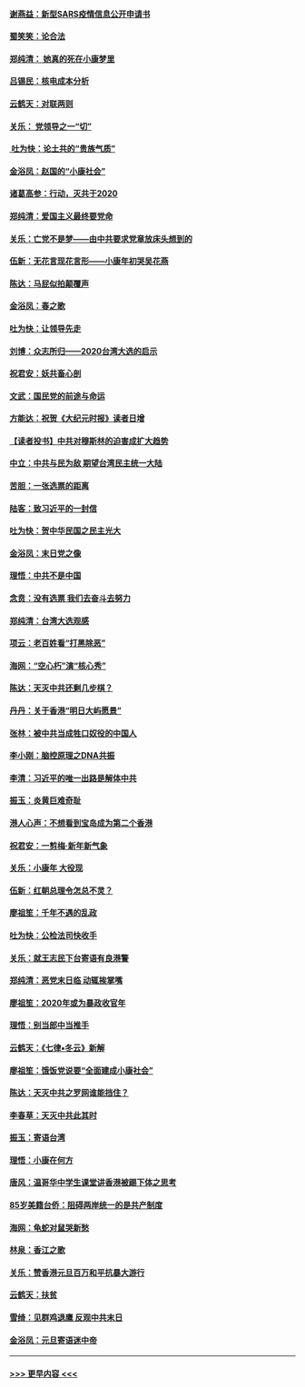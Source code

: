 #### [谢燕益：新型SARS疫情信息公开申请书](../pages/nsc993/n11808840.md?t=01221401) 
#### [蜀笑笑：论合法](../pages/nsc993/n11808064.md?t=01221401) 
#### [郑纯清： 她真的死在小康梦里](../pages/nsc993/n11806623.md?t=01221401) 
#### [吕锡民：核电成本分析](../pages/nsc993/n11806284.md?t=01221401) 
#### [云鹤天：对联两则](../pages/nsc993/n11805957.md?t=01221401) 
#### [关乐： 党领导之一“切”](../pages/nsc993/n11804505.md?t=01221401) 
#### [ 吐为快：论土共的“贵族气质”](../pages/nsc993/n11804490.md?t=01221401) 
#### [金浴凤：赵国的“小康社会”](../pages/nsc993/n11804452.md?t=01221401) 
#### [诸葛高参：行动，灭共于2020](../pages/nsc993/n11804120.md?t=01221401) 
#### [郑纯清：爱国主义最终要党命](../pages/nsc993/n11802197.md?t=01221401) 
#### [关乐：亡党不是梦——由中共要求党章放床头想到的](../pages/nsc993/n11802156.md?t=01221401) 
#### [伍新：无花言现花言形——小康年初哭吴花燕](../pages/nsc993/n11800044.md?t=01221401) 
#### [陈达：马屁似拍颠覆声](../pages/nsc993/n11800010.md?t=01221401) 
#### [金浴凤：春之歌](../pages/nsc993/n11797687.md?t=01221401) 
#### [吐为快：让领导先走](../pages/nsc993/n11797512.md?t=01221401) 
#### [刘博：众志所归——2020台湾大选的启示](../pages/nsc993/n11796878.md?t=01221401) 
#### [祝君安：妖共畜心剖](../pages/nsc993/n11794273.md?t=01221401) 
#### [文武：国民党的前途与命运](../pages/nsc993/n11794198.md?t=01221401) 
#### [方能达：祝贺《大纪元时报》读者日增](../pages/nsc993/n11793807.md?t=01221401) 
#### [【读者投书】中共对穆斯林的迫害成扩大趋势](../pages/nsc993/n11791371.md?t=01221401) 
#### [中立：中共与民为敌 期望台湾民主统一大陆](../pages/nsc993/n11790392.md?t=01221401) 
#### [苦胆：一张选票的距离](../pages/nsc993/n11788914.md?t=01221401) 
#### [陆客：致习近平的一封信](../pages/nsc993/n11788867.md?t=01221401) 
#### [吐为快：贺中华民国之民主光大](../pages/nsc993/n11788618.md?t=01221401) 
#### [金浴凤：末日党之像](../pages/nsc993/n11787475.md?t=01221401) 
#### [理悟：中共不是中国](../pages/nsc993/n11787463.md?t=01221401) 
#### [念贲：没有选票  我们去奋斗去努力](../pages/nsc993/n11787398.md?t=01221401) 
#### [郑纯清：台湾大选观感](../pages/nsc993/n11786210.md?t=01221401) 
#### [项云：老百姓看“打黑除恶”](../pages/nsc993/n11785398.md?t=01221401) 
#### [海网：“空心朽”演“核心秀”](../pages/nsc993/n11783874.md?t=01221401) 
#### [陈达：天灭中共还剩几步棋？](../pages/nsc993/n11783719.md?t=01221401) 
#### [丹丹：关于香港“明日大屿愿景”](../pages/nsc993/n11783273.md?t=01221401) 
#### [张林：被中共当成牲口奴役的中国人](../pages/nsc993/n11782397.md?t=01221401) 
#### [李小刚：脑控原理之DNA共振](../pages/nsc993/n11780962.md?t=01221401) 
#### [李清：习近平的唯一出路是解体中共](../pages/nsc993/n11780866.md?t=01221401) 
#### [振玉：炎黄巨难奇耻](../pages/nsc993/n11779632.md?t=01221401) 
#### [港人心声：不想看到宝岛成为第二个香港](../pages/nsc993/n11778817.md?t=01221401) 
#### [祝君安：一剪梅‧新年新气象](../pages/nsc993/n11776340.md?t=01221401) 
#### [关乐：小康年 大役现](../pages/nsc993/n11774213.md?t=01221401) 
#### [伍新：红朝总理令怎总不灵？](../pages/nsc993/n11770813.md?t=01221401) 
#### [廖祖笙：千年不遇的乱政](../pages/nsc993/n11770373.md?t=01221401) 
#### [吐为快：公检法司快收手](../pages/nsc993/n11770359.md?t=01221401) 
#### [关乐：就王志民下台寄语有良港警](../pages/nsc993/n11769903.md?t=01221401) 
#### [郑纯清：恶党末日临 动辄挨掌嘴](../pages/nsc993/n11769356.md?t=01221401) 
#### [廖祖笙：2020年或为暴政收官年](../pages/nsc993/n11768216.md?t=01221401) 
#### [理悟：别当郎中当推手](../pages/nsc993/n11768243.md?t=01221401) 
#### [云鹤天：《七律▪冬云》新解](../pages/nsc993/n11768204.md?t=01221401) 
#### [廖祖笙：饿饭党说要“全面建成小康社会”](../pages/nsc993/n11767482.md?t=01221401) 
#### [陈达：天灭中共之罗网谁能挡住？](../pages/nsc993/n11767465.md?t=01221401) 
#### [李春草：天灭中共此其时](../pages/nsc993/n11767452.md?t=01221401) 
#### [振玉：寄语台湾](../pages/nsc993/n11767432.md?t=01221401) 
#### [理悟：小康在何方](../pages/nsc993/n11767394.md?t=01221401) 
#### [唐风：温哥华中学生课堂讲香港被踢下体之思考](../pages/nsc993/n11766848.md?t=01221401) 
#### [85岁美籍台侨：阻碍两岸统一的是共产制度](../pages/nsc993/n11765043.md?t=01221401) 
#### [海网：龟蛇对鼠哭新愁](../pages/nsc993/n11764895.md?t=01221401) 
#### [林泉：香江之歌](../pages/nsc993/n11764415.md?t=01221401) 
#### [关乐：赞香港元旦百万和平抗暴大游行](../pages/nsc993/n11764382.md?t=01221401) 
#### [云鹤天：扶贫](../pages/nsc993/n11764245.md?t=01221401) 
#### [雪绮：见群鸡退鹰  反观中共末日](../pages/nsc993/n11762112.md?t=01221401) 
#### [金浴凤：元旦寄语迷中帝](../pages/nsc993/n11761788.md?t=01221401) 

----
#### [ >>> 更早内容 <<< ](../indexes/nsc993-earlier.md)
